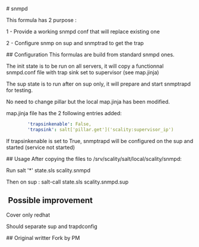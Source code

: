 # snmpd

This formula has 2 purpose :

1 - Provide a working snmpd conf that will replace existing one 

2 - Configure snmp on sup and snmptrad to get the trap

## Configuration
This formulas are build from standard snmpd ones.

The init state is to be run on  all servers, it will copy a functionnal snmpd.conf file with trap sink set to supervisor (see map.jinja)

The sup state is to run after on sup only, it will prepare and start snmptrapd for testing.

No need to change pillar but the local map.jinja has been modified.

map.jinja file  has the 2 following entries added:
```yaml
        'trapsinkenable': False,
        'trapsink': salt['pillar.get']('scality:supervisor_ip')
```

If trapsinkenable is set to True, snmptrapd will be configured on the sup and started (service not started)

## Usage 
After copying the files to /srv/scality/salt/local/scality/snmpd:

Run salt '*' state.sls scality.snmpd 

Then on sup :
salt-call state.sls scality.snmpd.sup

##  Possible improvement

Cover only redhat 

Should separate sup and trapdconfig

## Original writter
Fork by PM
